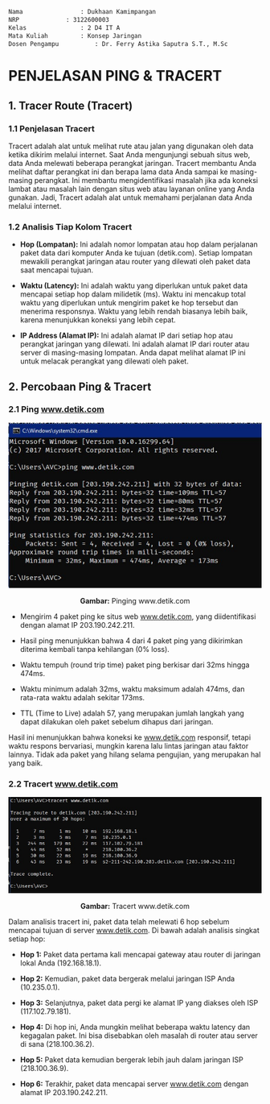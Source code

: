     Nama		        : Dukhaan Kamimpangan
    NRP		        : 3122600003
    Kelas		        : 2 D4 IT A
    Mata Kuliah	        : Konsep Jaringan
    Dosen Pengampu	        : Dr. Ferry Astika Saputra S.T., M.Sc

# PENJELASAN PING & TRACERT

## 1. Tracer Route (Tracert)
### 1.1 Penjelasan Tracert
Tracert adalah alat untuk melihat rute atau jalan yang digunakan oleh data ketika dikirim melalui internet. Saat Anda mengunjungi sebuah situs web, data Anda melewati beberapa perangkat jaringan. Tracert membantu Anda melihat daftar perangkat ini dan berapa lama data Anda sampai ke masing-masing perangkat. Ini membantu mengidentifikasi masalah jika ada koneksi lambat atau masalah lain dengan situs web atau layanan online yang Anda gunakan. Jadi, Tracert adalah alat untuk memahami perjalanan data Anda melalui internet.

### 1.2 Analisis Tiap Kolom Tracert
* **Hop (Lompatan):** Ini adalah nomor lompatan atau hop dalam perjalanan paket data dari komputer Anda ke tujuan (detik.com). Setiap lompatan mewakili perangkat jaringan atau router yang dilewati oleh paket data saat mencapai tujuan.

* **Waktu (Latency):** Ini adalah waktu yang diperlukan untuk paket data mencapai setiap hop dalam milidetik (ms). Waktu ini mencakup total waktu yang diperlukan untuk mengirim paket ke hop tersebut dan menerima responsnya. Waktu yang lebih rendah biasanya lebih baik, karena menunjukkan koneksi yang lebih cepat.

* **IP Address (Alamat IP):** Ini adalah alamat IP dari setiap hop atau perangkat jaringan yang dilewati. Ini adalah alamat IP dari router atau server di masing-masing lompatan. Anda dapat melihat alamat IP ini untuk melacak perangkat yang dilewati oleh paket.

## 2. Percobaan Ping & Tracert
### 2.1 Ping www.detik.com

<div align="center">
<img src="assets/ping.jpg">
<p><strong>Gambar:</strong> Pinging www.detik.com</p>
</div>

* Mengirim 4 paket ping ke situs web www.detik.com, yang diidentifikasi dengan alamat IP 203.190.242.211.

* Hasil ping menunjukkan bahwa 4 dari 4 paket ping yang dikirimkan diterima kembali tanpa kehilangan (0% loss).

* Waktu tempuh (round trip time) paket ping berkisar dari 32ms hingga 474ms.

* Waktu minimum adalah 32ms, waktu maksimum adalah 474ms, dan rata-rata waktu adalah sekitar 173ms.

* TTL (Time to Live) adalah 57, yang merupakan jumlah langkah yang dapat dilakukan oleh paket sebelum dihapus dari jaringan.

Hasil ini menunjukkan bahwa koneksi ke www.detik.com responsif, tetapi waktu respons bervariasi, mungkin karena lalu lintas jaringan atau faktor lainnya. Tidak ada paket yang hilang selama pengujian, yang merupakan hal yang baik.

### 2.2 Tracert www.detik.com

<div align="center">
<img src="assets/tracert.jpg">
<p><strong>Gambar:</strong> Tracert www.detik.com</p>
</div>

Dalam analisis tracert ini, paket data telah melewati 6 hop sebelum mencapai tujuan di server www.detik.com. Di bawah adalah analisis singkat setiap hop:

* **Hop 1:** Paket data pertama kali mencapai gateway atau router di jaringan lokal Anda (192.168.18.1).

* **Hop 2:** Kemudian, paket data bergerak melalui jaringan ISP Anda (10.235.0.1).

* **Hop 3:** Selanjutnya, paket data pergi ke alamat IP yang diakses oleh ISP (117.102.79.181).

* **Hop 4:** Di hop ini, Anda mungkin melihat beberapa waktu latency dan kegagalan paket. Ini bisa disebabkan oleh masalah di router atau server di sana (218.100.36.2).

* **Hop 5:** Paket data kemudian bergerak lebih jauh dalam jaringan ISP (218.100.36.9).

* **Hop 6:** Terakhir, paket data mencapai server www.detik.com dengan alamat IP 203.190.242.211.